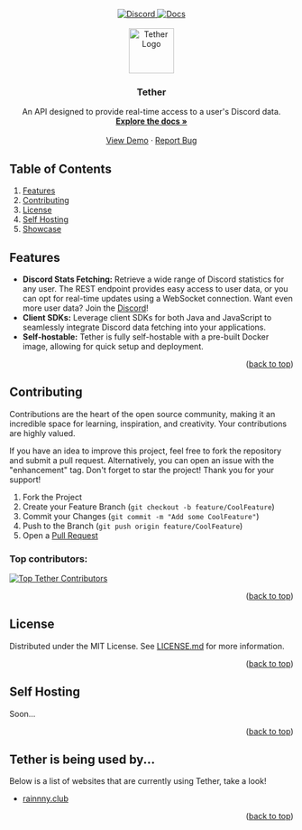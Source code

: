 <a id="readme-top"></a>

<!-- Shields -->
<div align="center">
    <a href="https://discord.usetether.rest">
        <img src="https://img.shields.io/discord/1282396166419648656?style=flat&colorA=000000&colorB=000000&label=discord&logo=discord&logoColor=FFFFFF" alt="Discord">
    </a>
    <a href="https://git.rainnny.club/Rainnny/Tether/wiki">
        <img src="https://img.shields.io/badge/Documenation-f5f5f5?style=flat&colorB=000000" alt="Docs">
    </a>
</div>

<!-- Greeting -->
<br />
<div align="center">
    <a href="https://usetether.rest">
        <img src="https://cdn.rainnny.club/tether.png" alt="Tether Logo" width="80" height="80">
    </a>
    
  <h3 align="center">Tether</h3>
  <p align="center">
      An API designed to provide real-time access to a user's Discord data.
      <br />
      <a href="https://docs.rainnny.club/books/tether"><strong>Explore the docs »</strong></a>
      <br />
      <br />
      <a href="https://api.usetether.rest/user/504147739131641857">View Demo</a>
      ·
      <a href="https://github.com/Rainnny7/Tether/issues">Report Bug</a>
  </p>
</div>

<!-- Table of Contents -->
## Table of Contents

1. [Features](#features)
2. [Contributing](#contributing)
3. [License](#license)
4. [Self Hosting](#self-hosting)
5. [Showcase](#tether-is-being-used-by)

<!-- Features -->
## Features
- **Discord Stats Fetching:** Retrieve a wide range of Discord statistics for any user. The REST endpoint provides easy
  access to user data, or you can opt for real-time updates using a WebSocket connection. Want even more user data? Join the [Discord](https://discord.usetether.rest)!
- **Client SDKs:** Leverage client SDKs for both Java and JavaScript to seamlessly integrate Discord data fetching into
  your
  applications.
- **Self-hostable:** Tether is fully self-hostable with a pre-built Docker image, allowing for quick setup and
  deployment.

<p align="right">(<a href="#readme-top">back to top</a>)</p>

<!-- Contributing -->

## Contributing

Contributions are the heart of the open source community, making it an incredible space for learning, inspiration, and
creativity. Your contributions are highly valued.

If you have an idea to improve this project, feel free to fork the repository and submit a pull request. Alternatively,
you can open an issue with the "enhancement" tag. Don't forget to star the project! Thank you for your support!

1. Fork the Project
2. Create your Feature Branch (`git checkout -b feature/CoolFeature`)
3. Commit your Changes (`git commit -m "Add some CoolFeature"`)
4. Push to the Branch (`git push origin feature/CoolFeature`)
5. Open a [Pull Request](https://github.com/Rainnny7/Tether/pulls)

### Top contributors:

<a href="https://github.com/Rainnny7/Tether/graphs/contributors">
  <img src="https://contrib.rocks/image?repo=Rainnny7/Tether" alt="Top Tether Contributors" />
</a>

<p align="right">(<a href="#readme-top">back to top</a>)</p>

<!-- License -->

## License

Distributed under the MIT License. See <a href="https://github.com/Rainnny7/Tether/src/branch/master/LICENSE.md">
LICENSE.md</a> for more information.

<p align="right">(<a href="#readme-top">back to top</a>)</p>

<!-- Self Hosting -->

## Self Hosting

Soon...

<p align="right">(<a href="#readme-top">back to top</a>)</p>

<!-- Used By -->

## Tether is being used by...

Below is a list of websites that are currently using Tether, take a look!

- [rainnny.club](https://rainnny.club)

<p align="right">(<a href="#readme-top">back to top</a>)</p>

